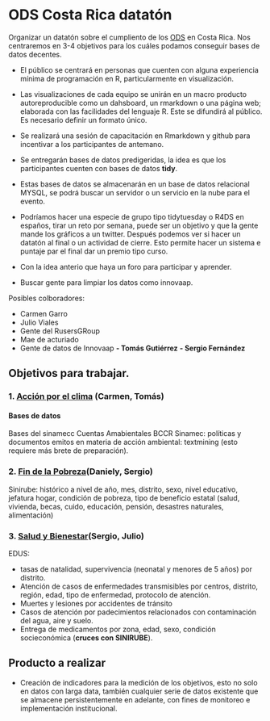 # ODS Costa Rica datatón 
Organizar un datatón sobre el cumpliento de los [ODS](https://www.un.org/sustainabledevelopment/es/) en Costa Rica. Nos centraremos en 3-4 objetivos para los cuáles podamos conseguir bases de datos decentes. 

* El público se centrará en personas que cuenten con alguna experiencia mínima de programación en R, particularmente en visualización.

* Las visualizaciones de cada equipo se unirán en un macro producto autoreproducible como un dahsboard, un rmarkdown o una página web; elaborada con las facilidades del lenguaje R. Este se difundirá al público. Es necesario definir un formato único.

* Se realizará una sesión de capacitación en Rmarkdown y github para incentivar a los participantes de antemano.

* Se entregarán bases de datos predigeridas, la idea es que los participantes cuenten con bases de datos **tidy**.

* Estas bases de datos se almacenarán en un base de datos relacional MYSQL, se podrá buscar un servidor o un servicio en la nube para el evento.

* Podríamos hacer una especie de grupo tipo tidytuesday o R4DS en españos, tirar un reto por semana, puede ser un objetivo y que la gente mande los gráficos a un twitter. Después podemos ver si hacer un datatón al final o un actividad de cierre. Esto permite hacer un sistema e puntaje par el final dar un premio tipo curso.

* Con la idea anterio que haya un foro para participar y aprender.

* Buscar gente para limpiar los datos como innovaap.



Posibles colboradores:
 - Carmen Garro
 - Julio Viales
 - Gente del RusersGRoup
 - Mae de acturiado
 - Gente de datos de Innovaap
 **- Tomás Gutiérrez**
 **- Sergio Fernández**




## Objetivos para trabajar.

### 1. [Acción por el clima](https://www.un.org/sustainabledevelopment/es/climate-change-2/) (**Carmen, Tomás**)
    
#### Bases de datos
Bases del sinamecc
Cuentas Amabientales BCCR
Sinamec: políticas y documentos emitos en materia de acción ambiental: textmining (esto requiere más brete de preparación).
    
### 2. [Fin de la Pobreza](https://www.un.org/sustainabledevelopment/es/poverty/)(**Daniely, Sergio**)

Sinirube: histórico a nivel de año, mes, distrito, sexo, nivel educativo, jefatura hogar, condición de pobreza, tipo de beneficio estatal (salud, vivienda, becas, cuido, educación, pensión, desastres naturales, alimentación)


### 3. [Salud y Bienestar](https://www.un.org/sustainabledevelopment/es/health/)(**Sergio, Julio**)

EDUS: 
- tasas de natalidad, supervivencia (neonatal y menores de 5 años) por distrito.
- Atención de casos de enfermedades transmisibles por centros, distrito, región, edad, tipo de enfermedad, protocolo de atención.
- Muertes y lesiones por accidentes de tránsito
- Casos de atención por padecimientos relacionados con contaminación del agua, aire y suelo.
- Entrega de medicamentos por zona, edad, sexo, condición socieconómica (**cruces con SINIRUBE**).
      
## Producto a realizar

- Creación de indicadores para la medición de los objetivos, esto no solo en datos con larga data, también cualquier serie de datos existente que se almacene persistentemente en adelante, con fines de monitoreo e implementación institucional.



